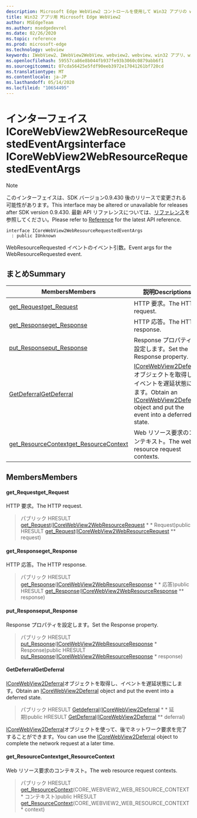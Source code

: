 ```yaml
---
description: Microsoft Edge WebView2 コントロールを使用して Win32 アプリの web コンテンツをホストする
title: Win32 アプリ用 Microsoft Edge WebView2
author: MSEdgeTeam
ms.author: msedgedevrel
ms.date: 02/26/2020
ms.topic: reference
ms.prod: microsoft-edge
ms.technology: webview
keywords: IWebView2、IWebView2WebView、webview2、webview、win32 アプリ、win32、edge、ICoreWebView2、ICoreWebView2Host、browser control、edge html
ms.openlocfilehash: 59557ca86e8b044fb937fe93b3060c0879abb6f1
ms.sourcegitcommit: 07cda56425e5fdf90eeb3972e17041261bf720cd
ms.translationtype: MT
ms.contentlocale: ja-JP
ms.lasthandoff: 05/14/2020
ms.locfileid: "10654495"
---
```

# <span data-ttu-id="658e1-104">インターフェイス ICoreWebView2WebResourceRequestedEventArgs</span><span class="sxs-lookup"><span data-stu-id="658e1-104">interface ICoreWebView2WebResourceRequestedEventArgs</span></span> 

> [!NOTE]
> <span data-ttu-id="658e1-105">このインターフェイスは、SDK バージョン0.9.430 後のリリースで変更される可能性があります。</span><span class="sxs-lookup"><span data-stu-id="658e1-105">This interface may be altered or unavailable for releases after SDK version 0.9.430.</span></span> <span data-ttu-id="658e1-106">最新 API リファレンスについては、[リファレンス](../../../webview2-api-reference.md)を参照してください。</span><span class="sxs-lookup"><span data-stu-id="658e1-106">Please refer to [Reference](../../../webview2-api-reference.md) for the latest API reference.</span></span>

```
interface ICoreWebView2WebResourceRequestedEventArgs
  : public IUnknown
```

<span data-ttu-id="658e1-107">WebResourceRequested イベントのイベント引数。</span><span class="sxs-lookup"><span data-stu-id="658e1-107">Event args for the WebResourceRequested event.</span></span>

## <span data-ttu-id="658e1-108">まとめ</span><span class="sxs-lookup"><span data-stu-id="658e1-108">Summary</span></span>

 <span data-ttu-id="658e1-109">Members</span><span class="sxs-lookup"><span data-stu-id="658e1-109">Members</span></span>                        | <span data-ttu-id="658e1-110">説明</span><span class="sxs-lookup"><span data-stu-id="658e1-110">Descriptions</span></span>
--------------------------------|---------------------------------------------
[<span data-ttu-id="658e1-111">get_Request</span><span class="sxs-lookup"><span data-stu-id="658e1-111">get_Request</span></span>](#get_request) | <span data-ttu-id="658e1-112">HTTP 要求。</span><span class="sxs-lookup"><span data-stu-id="658e1-112">The HTTP request.</span></span>
[<span data-ttu-id="658e1-113">get_Response</span><span class="sxs-lookup"><span data-stu-id="658e1-113">get_Response</span></span>](#get_response) | <span data-ttu-id="658e1-114">HTTP 応答。</span><span class="sxs-lookup"><span data-stu-id="658e1-114">The HTTP response.</span></span>
[<span data-ttu-id="658e1-115">put_Response</span><span class="sxs-lookup"><span data-stu-id="658e1-115">put_Response</span></span>](#put_response) | <span data-ttu-id="658e1-116">Response プロパティを設定します。</span><span class="sxs-lookup"><span data-stu-id="658e1-116">Set the Response property.</span></span>
[<span data-ttu-id="658e1-117">GetDeferral</span><span class="sxs-lookup"><span data-stu-id="658e1-117">GetDeferral</span></span>](#getdeferral) | <span data-ttu-id="658e1-118">[ICoreWebView2Deferral](ICoreWebView2Deferral.md)オブジェクトを取得し、イベントを遅延状態にします。</span><span class="sxs-lookup"><span data-stu-id="658e1-118">Obtain an [ICoreWebView2Deferral](ICoreWebView2Deferral.md) object and put the event into a deferred state.</span></span>
[<span data-ttu-id="658e1-119">get_ResourceContext</span><span class="sxs-lookup"><span data-stu-id="658e1-119">get_ResourceContext</span></span>](#get_resourcecontext) | <span data-ttu-id="658e1-120">Web リソース要求のコンテキスト。</span><span class="sxs-lookup"><span data-stu-id="658e1-120">The web resource request contexts.</span></span>

## <span data-ttu-id="658e1-121">Members</span><span class="sxs-lookup"><span data-stu-id="658e1-121">Members</span></span>

#### <span data-ttu-id="658e1-122">get_Request</span><span class="sxs-lookup"><span data-stu-id="658e1-122">get_Request</span></span> 

<span data-ttu-id="658e1-123">HTTP 要求。</span><span class="sxs-lookup"><span data-stu-id="658e1-123">The HTTP request.</span></span>

> <span data-ttu-id="658e1-124">パブリック HRESULT [get_Request](#get_request)([ICoreWebView2WebResourceRequest](ICoreWebView2WebResourceRequest.md) \* \* Request)</span><span class="sxs-lookup"><span data-stu-id="658e1-124">public HRESULT [get_Request](#get_request)([ICoreWebView2WebResourceRequest](ICoreWebView2WebResourceRequest.md) \*\* request)</span></span>

#### <span data-ttu-id="658e1-125">get_Response</span><span class="sxs-lookup"><span data-stu-id="658e1-125">get_Response</span></span> 

<span data-ttu-id="658e1-126">HTTP 応答。</span><span class="sxs-lookup"><span data-stu-id="658e1-126">The HTTP response.</span></span>

> <span data-ttu-id="658e1-127">パブリック HRESULT [get_Response](#get_response)([ICoreWebView2WebResourceResponse](ICoreWebView2WebResourceResponse.md) \* \* 応答)</span><span class="sxs-lookup"><span data-stu-id="658e1-127">public HRESULT [get_Response](#get_response)([ICoreWebView2WebResourceResponse](ICoreWebView2WebResourceResponse.md) \*\* response)</span></span>

#### <span data-ttu-id="658e1-128">put_Response</span><span class="sxs-lookup"><span data-stu-id="658e1-128">put_Response</span></span> 

<span data-ttu-id="658e1-129">Response プロパティを設定します。</span><span class="sxs-lookup"><span data-stu-id="658e1-129">Set the Response property.</span></span>

> <span data-ttu-id="658e1-130">パブリック HRESULT [put_Response](#put_response)([ICoreWebView2WebResourceResponse](ICoreWebView2WebResourceResponse.md) \* Response)</span><span class="sxs-lookup"><span data-stu-id="658e1-130">public HRESULT [put_Response](#put_response)([ICoreWebView2WebResourceResponse](ICoreWebView2WebResourceResponse.md) \* response)</span></span>

#### <span data-ttu-id="658e1-131">GetDeferral</span><span class="sxs-lookup"><span data-stu-id="658e1-131">GetDeferral</span></span> 

<span data-ttu-id="658e1-132">[ICoreWebView2Deferral](ICoreWebView2Deferral.md)オブジェクトを取得し、イベントを遅延状態にします。</span><span class="sxs-lookup"><span data-stu-id="658e1-132">Obtain an [ICoreWebView2Deferral](ICoreWebView2Deferral.md) object and put the event into a deferred state.</span></span>

> <span data-ttu-id="658e1-133">パブリック HRESULT [Getdeferral](#getdeferral)([ICoreWebView2Deferral](ICoreWebView2Deferral.md) \* \* 延期)</span><span class="sxs-lookup"><span data-stu-id="658e1-133">public HRESULT [GetDeferral](#getdeferral)([ICoreWebView2Deferral](ICoreWebView2Deferral.md) \*\* deferral)</span></span>

<span data-ttu-id="658e1-134">[ICoreWebView2Deferral](ICoreWebView2Deferral.md)オブジェクトを使って、後でネットワーク要求を完了することができます。</span><span class="sxs-lookup"><span data-stu-id="658e1-134">You can use the [ICoreWebView2Deferral](ICoreWebView2Deferral.md) object to complete the network request at a later time.</span></span>

#### <span data-ttu-id="658e1-135">get_ResourceContext</span><span class="sxs-lookup"><span data-stu-id="658e1-135">get_ResourceContext</span></span> 

<span data-ttu-id="658e1-136">Web リソース要求のコンテキスト。</span><span class="sxs-lookup"><span data-stu-id="658e1-136">The web resource request contexts.</span></span>

> <span data-ttu-id="658e1-137">パブリック HRESULT [get_ResourceContext](#get_resourcecontext)(CORE_WEBVIEW2_WEB_RESOURCE_CONTEXT \* コンテキスト)</span><span class="sxs-lookup"><span data-stu-id="658e1-137">public HRESULT [get_ResourceContext](#get_resourcecontext)(CORE_WEBVIEW2_WEB_RESOURCE_CONTEXT \* context)</span></span>

